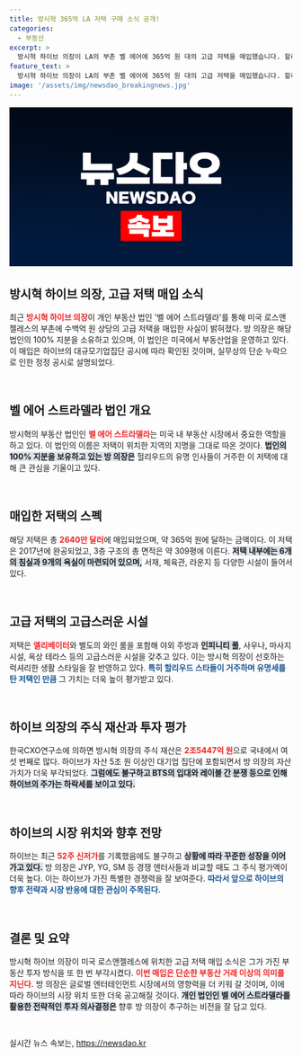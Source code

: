 ```yaml
---
title: 방시혁 365억 LA 저택 구매 소식 공개!
categories:
  - 부동산
excerpt: >
  방시혁 하이브 의장이 LA의 부촌 벨 에어에 365억 원 대의 고급 저택을 매입했습니다. 할리우드 스타들이 거주했던 이 저택은 럭셔리 시설로 가득 차 있어 눈길을 끌고 있습니다!
feature_text: >
  방시혁 하이브 의장이 LA의 부촌 벨 에어에 365억 원 대의 고급 저택을 매입했습니다. 할리우드 스타들이 거주했던 이 저택은 럭셔리 시설로 가득 차 있어 눈길을 끌고 있습니다!
image: '/assets/img/newsdao_breakingnews.jpg'
---
```


<p><img src="/assets/img/newsdao_breakingnews.jpg" alt="ranknews 속보" /></p>

<h2 data-ke-size="size26">방시혁 하이브 의장, 고급 저택 매입 소식</h2>

<p data-ke-size="size16">최근 <b><span style="color: #ee2323;">방시혁 하이브 의장</span></b>이 개인 부동산 법인 '벨 에어 스트라델라'를 통해 미국 로스앤젤레스의 부촌에 수백억 원 상당의 고급 저택을 매입한 사실이 밝혀졌다. 방 의장은 해당 법인의 100% 지분을 소유하고 있으며, 이 법인은 미국에서 부동산업을 운영하고 있다. 이 매입은 하이브의 대규모기업집단 공시에 따라 확인된 것이며, 실무상의 단순 누락으로 인한 정정 공시로 설명되었다.</p>

<p data-ke-size="size16">&nbsp;</p>

<h2 data-ke-size="size26">벨 에어 스트라델라 법인 개요</h2>

<p data-ke-size="size16">방시혁의 부동산 법인인 <b><span style="color: #ee2323;">벨 에어 스트라델라</span></b>는 미국 내 부동산 시장에서 중요한 역할을 하고 있다. 이 법인의 이름은 저택이 위치한 지역의 지명을 그대로 따온 것이다. <b><span style="background-color: #21538527;">법인의 100% 지분을 보유하고 있는 방 의장은</span></b> 헐리우드의 유명 인사들이 거주한 이 저택에 대해 큰 관심을 기울이고 있다.</p>

<p data-ke-size="size16">&nbsp;</p>

<h2 data-ke-size="size26">매입한 저택의 스펙</h2>

<p data-ke-size="size16">해당 저택은 총 <b><span style="color: #ee2323;">2640만 달러</span></b>에 매입되었으며, 약 365억 원에 달하는 금액이다. 이 저택은 2017년에 완공되었고, 3층 구조의 총 면적은 약 309평에 이른다. <b><span style="background-color: #21538527;">저택 내부에는 6개의 침실과 9개의 욕실이 마련되어 있으며,</span></b> 서재, 체육관, 라운지 등 다양한 시설이 들어서 있다.</p>

<p data-ke-size="size16">&nbsp;</p>

<h2 data-ke-size="size26">고급 저택의 고급스러운 시설</h2>

<p data-ke-size="size16">저택은 <b><span style="color: #ee2323;">엘리베이터</span></b>와 별도의 와인 룸을 포함해 야외 주방과 <b><span style="background-color: #21538527;">인피니티 풀</span></b>, 사우나, 마사지 시설, 옥상 테라스 등의 고급스러운 시설을 갖추고 있다. 이는 방시혁 의장이 선호하는 럭셔리한 생활 스타일을 잘 반영하고 있다. <b><span style="color: #1a5490;">특히 할리우드 스타들이 거주하며 유명세를 탄 저택인 만큼</span></b> 그 가치는 더욱 높이 평가받고 있다.</p>

<p data-ke-size="size16">&nbsp;</p>

<h2 data-ke-size="size26">하이브 의장의 주식 재산과 투자 평가</h2>

<p data-ke-size="size16">한국CXO연구소에 의하면 방시혁 의장의 주식 재산은 <b><span style="color: #ee2323;">2조5447억 원</span></b>으로 국내에서 여섯 번째로 많다. 하이브가 자산 5조 원 이상인 대기업 집단에 포함되면서 방 의장의 자산 가치가 더욱 부각되었다. <b><span style="background-color: #21538527;">그럼에도 불구하고 BTS의 입대와 레이블 간 분쟁 등으로 인해 하이브의 주가는 하락세를 보이고 있다.</span></b></p>

<p data-ke-size="size16">&nbsp;</p>

<h2 data-ke-size="size26">하이브의 시장 위치와 향후 전망</h2>

<p data-ke-size="size16">하이브는 최근 <b><span style="color: #ee2323;">52주 신저가</span></b>를 기록했음에도 불구하고 <b><span style="background-color: #21538527;">상황에 따라 꾸준한 성장을 이어가고 있다.</span></b> 방 의장은 JYP, YG, SM 등 경쟁 엔터사들과 비교할 때도 그 주식 평가액이 더욱 높다. 이는 하이브가 가진 특별한 경쟁력을 잘 보여준다. <b><span style="color: #1a5490;">따라서 앞으로 하이브의 향후 전략과 시장 반응에 대한 관심이 주목된다.</span></b></p>

<p data-ke-size="size16">&nbsp;</p>

<h2 data-ke-size="size26">결론 및 요약</h2>

<p data-ke-size="size16">방시혁 하이브 의장이 미국 로스앤젤레스에 위치한 고급 저택 매입 소식은 그가 가진 부동산 투자 방식을 또 한 번 부각시켰다. <b><span style="color: #ee2323;">이번 매입은 단순한 부동산 거래 이상의 의미를 지닌다.</span></b> 방 의장은 글로벌 엔터테인먼트 시장에서의 영향력을 더 키워 갈 것이며, 이에 따라 하이브의 시장 위치 또한 더욱 공고해질 것이다. <b><span style="background-color: #21538527;">개인 법인인 벨 에어 스트라델라를 활용한 전략적인 투자 의사결정은</span></b> 향후 방 의장이 추구하는 비전을 잘 담고 있다.</p>

<p data-ke-size="size16">&nbsp;</p>
실시간 뉴스 속보는, <a href="https://newsdao.kr" rel="dofollow">https://newsdao.kr</a>


